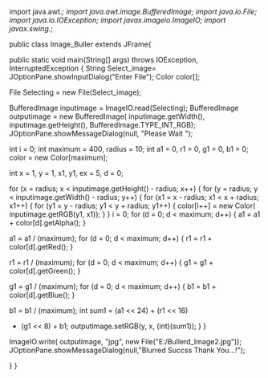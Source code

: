 import java.awt.*;
import java.awt.image.BufferedImage; import java.io.File;
import java.io.IOException; import javax.imageio.ImageIO; import javax.swing.*;

public class Image_Buller extends JFrame{


public static void main(String[] args)
throws IOException, InterruptedException
{
String Select_image= JOptionPane.showInputDialog("Enter File"); Color color[];

File Selecting = new File(Select_image);


BufferedImage inputimage = ImageIO.read(Selecting); BufferedImage outputimage = new BufferedImage( inputimage.getWidth(), inputimage.getHeight(),
BufferedImage.TYPE_INT_RGB); JOptionPane.showMessageDialog(null, "Please Wait	");

int i = 0;
int maximum = 400, radius = 10; int a1 = 0,
r1 = 0,
g1 = 0,
b1 = 0;
color = new Color[maximum];


int x = 1, y = 1, x1, y1, ex = 5, d = 0;


for
 (x = radius; x < inputimage.getHeight() - radius; x++) {
for (y = radius; y < inputimage.getWidth() - radius; y++) { for (x1 = x - radius; x1 < x + radius; x1++) {
for (y1 = y - radius; y1 < y + radius; y1++) { color[i++] = new Color(
inputimage.getRGB(y1, x1));
}
}
i = 0;
for (d = 0; d < maximum; d++) { a1 = a1 + color[d].getAlpha();
}


a1 = a1 / (maximum);
for (d = 0; d < maximum; d++) { r1 = r1 + color[d].getRed();
}


r1 = r1 / (maximum);
for (d = 0; d < maximum; d++) { g1 = g1 + color[d].getGreen();
}


g1 = g1 / (maximum);
for (d = 0; d < maximum; d++) { b1 = b1 + color[d].getBlue();
}


b1 = b1 / (maximum);
int sum1 = (a1 << 24) + (r1 << 16)
+ (g1 << 8) + b1;
outputimage.setRGB(y, x, (int)(sum1));
}
}


ImageIO.write(
outputimage, "jpg",
new File("E:/Bullerd_Image2.jpg")); JOptionPane.showMessageDialog(null,"Blurred Succss Thank You...!");

}
}
